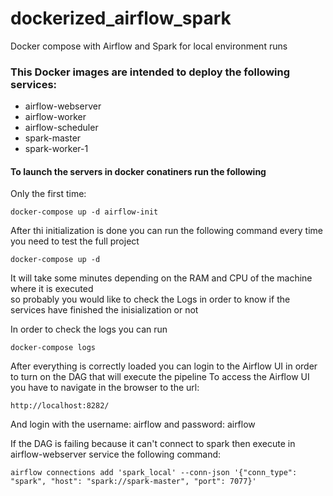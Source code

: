# dockerized_airflow_spark
Docker compose with Airflow and Spark for local environment runs

### This Docker images are intended to deploy the following services:  
- airflow-webserver
- airflow-worker
- airflow-scheduler
- spark-master
- spark-worker-1
  
#### To launch the servers in docker conatiners run the following  

Only the first time:  
```
docker-compose up -d airflow-init
```
After thi initialization is done you can run the following command every time you need to test the full project
```
docker-compose up -d
```
It will take some minutes depending on the RAM and CPU of the machine where it is executed  
so probably you would like to check the Logs in order to know if the services have finished the inisialization or not  
  
In order to check the logs you can run
```
docker-compose logs
```
After everything is correctly loaded you can login to the Airflow UI in order to turn on the DAG that will execute 
the pipeline 
To access the Airflow UI you have to navigate in the browser to the url:
```
http://localhost:8282/
```
And login with the username: airflow and password: airflow

If the DAG is failing because it can't connect to spark then execute in airflow-webserver service the following command:  
```
airflow connections add 'spark_local' --conn-json '{"conn_type": "spark", "host": "spark://spark-master", "port": 7077}'
```